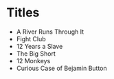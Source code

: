 # Titles

- A River Runs Through It
- Fight Club
- 12 Years a Slave
- The Big Short
- 12 Monkeys
- Curious Case of Bejamin Button
